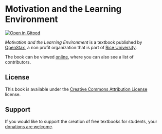 # Motivation and the Learning Environment

[![Open in Gitpod](https://gitpod.io/button/open-in-gitpod.svg)](https://gitpod.io/from-referrer/)

_Motivation and the Learning Environment_ is a textbook published by [OpenStax](https://openstax.org/), a non profit organization that is part of [Rice University](https://www.rice.edu/).

The book can be viewed [online](https://github.com/cnx-user-books/cnxbook-motivation-and-the-learning-environment/releases/latest), where you can also see a list of contributors.

## License
This book is available under the [Creative Commons Attribution License](./LICENSE) license.

## Support
If you would like to support the creation of free textbooks for students, your [donations are welcome](https://riceconnect.rice.edu/donation/support-openstax-banner).
